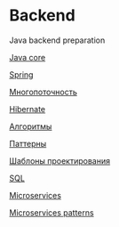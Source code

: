 # Backend
Java backend preparation

[Java core]()

[Spring]()

[Многопоточность]()

[Hibernate]()

[Алгоритмы]()

[Паттерны]()

[Шаблоны проектирования]()

[SQL]()

[Microservices]()

[Microservices patterns]()


